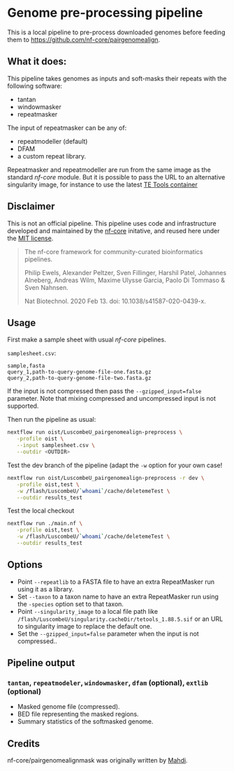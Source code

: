 Genome pre-processing pipeline
==============================

This is a local pipeline to pre-process downloaded genomes before feeding them
to <https://github.com/nf-core/pairgenomealign>.

## What it does:

This pipeline takes genomes as inputs and soft-masks their repeats with the following software:

 - tantan
 - windowmasker
 - repeatmasker

The input of repeatmasker can be any of:
 - repeatmodeller (default)
 - DFAM
 - a custom repeat library.

Repeatmasker and repeatmodeller are run from the same image as the standard _nf-core_ module.  But it is possible to pass the URL to an alternative singularity image, for instance to use the latest [TE Tools container](https://github.com/Dfam-consortium/TETools?tab=readme-ov-file#dfam-te-tools-container)

## Disclaimer

This is not an official pipeline. This pipeline uses code and infrastructure developed and maintained by the [nf-core](https://nf-co.re) initative, and reused here under the [MIT license](https://github.com/nf-core/tools/blob/master/LICENSE).
 
> The nf-core framework for community-curated bioinformatics pipelines.
>
> Philip Ewels, Alexander Peltzer, Sven Fillinger, Harshil Patel, Johannes Alneberg, Andreas Wilm, Maxime Ulysse Garcia, Paolo Di Tommaso & Sven Nahnsen.
>
> Nat Biotechnol. 2020 Feb 13. doi: 10.1038/s41587-020-0439-x.

## Usage

First make a sample sheet with usual _nf-core_ pipelines.

`samplesheet.csv`:

```csv
sample,fasta
query_1,path-to-query-genome-file-one.fasta.gz
query_2,path-to-query-genome-file-two.fasta.gz
```

If the input is not compressed then pass the `--gzipped_input=false` parameter.
Note that mixing compressed and uncompressed input is not supported.

Then run the pipeline as usual:

```bash
nextflow run oist/LuscombeU_pairgenomealign-preprocess \
   -profile oist \
   --input samplesheet.csv \
   --outdir <OUTDIR>
```

Test the dev branch of the pipeline (adapt the `-w` option for your own case!

```bash
nextflow run oist/LuscombeU_pairgenomealign-preprocess -r dev \
   -profile oist,test \
   -w /flash/LuscombeU/`whoami`/cache/deletemeTest \
   --outdir results_test
```

Test the local checkout

```bash
nextflow run ./main.nf \
   -profile oist,test \
   -w /flash/LuscombeU/`whoami`/cache/deletemeTest \
   --outdir results_test
```

## Options

 - Point `--repeatlib` to a FASTA file to have an extra RepeatMasker run using it as a library.
 - Set `--taxon` to a taxon name to have an extra RepeatMasker run using the `-species` option set to that taxon.
 - Point `--singularity_image` to a local file path like `/flash/LuscombeU/singularity.cacheDir/tetools_1.88.5.sif` or an URL to singularity image to replace the default one.
 - Set the `--gzipped_input=false` parameter when the input is not compressed..

## Pipeline output

### `tantan`, `repeatmodeler`, `windowmasker`, `dfam` (optional), `extlib` (optional)

 - Masked genome file (compressed).
 - BED file representing the masked regions.
 - Summary statistics of the softmasked genome.

## Credits

nf-core/pairgenomealignmask was originally written by [Mahdi](https://github.com/U13bs1125).
